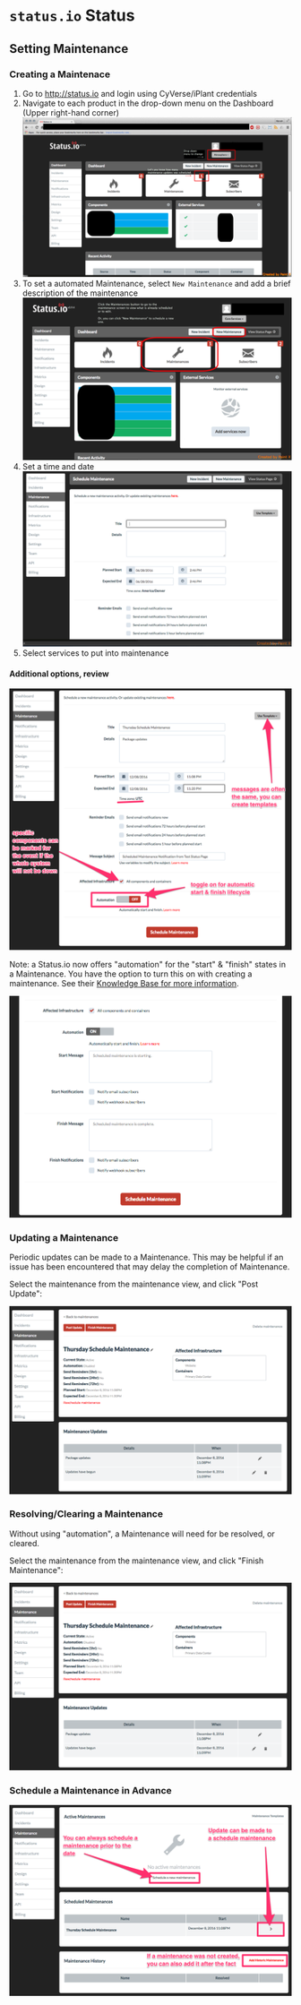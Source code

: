 # `status.io` Status
## Setting Maintenance

### Creating a Maintenace

1. Go to <http://status.io> and login using CyVerse/iPlant credentials
2. Navigate to each product in the drop-down menu on the Dashboard (Upper right-hand corner)
![aeaef](images/change_dropdown.png)
3. To set a automated Maintenance, select `New Maintenance` and add a brief description of the maintenance
![aeaef](images/coreservice_page.png)
4. Set a time and date
![aeaef](images/newmaintenance_page.png)
5. Select services to put into maintenance

#### Additional options, review

![annotated-create-view](images/maint-create-page-annonate.png)

Note: a Status.io now offers "automation" for the "start" & "finish" states in a Maintenance. You have the option to turn this on with creating a maintenance. See their [Knowledge Base for more information](http://kb.status.io/planned-maintenance/maintenance-lifecycle/).

![automation-options-view](images/maint-create-auto-on-opts.png)

### Updating a Maintenance

Periodic updates can be made to a Maintenance. This may be helpful if an issue has been encountered that may delay the completion of Maintenance.

Select the maintenance from the maintenance view, and click "Post Update":

![update-maintenance](images/maint-update-finish-page.png)


### Resolving/Clearing a Maintenance

Without using "automation", a Maintenance will need for be resolved, or cleared.

Select the maintenance from the maintenance view, and click "Finish Maintenance":

![update-maintenance](images/maint-update-finish-page.png)


### Schedule a Maintenance in Advance

![schedule-maintenance](images/maint-view-page.png)
